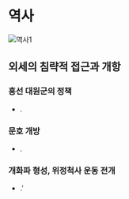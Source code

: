 # 역사
![역사1](https://user-images.githubusercontent.com/75677766/110262849-47506480-7ff8-11eb-83ea-66ee04fe40e7.PNG)




## 외세의 침략적 접근과 개항
### 흥선 대원군의 정책
- .
### 문호 개방
- .
### 개화파 형성, 위정척사 운동 전개
- .'




